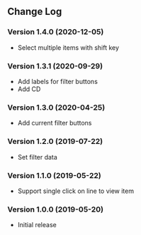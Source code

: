 ## Change Log
### Version 1.4.0 (2020-12-05)
- Select multiple items with shift key
### Version 1.3.1 (2020-09-29)
- Add labels for filter buttons
- Add CD
### Version 1.3.0 (2020-04-25)
- Add current filter buttons
### Version 1.2.0 (2019-07-22)
- Set filter data
### Version 1.1.0 (2019-05-22)
- Support single click on line to view item
### Version 1.0.0 (2019-05-20)
- Initial release
